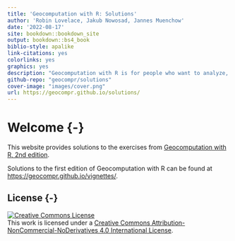 ```yaml
--- 
title: 'Geocomputation with R: Solutions'
author: 'Robin Lovelace, Jakub Nowosad, Jannes Muenchow'
date: '2022-08-17'
site: bookdown::bookdown_site
output: bookdown::bs4_book
biblio-style: apalike
link-citations: yes
colorlinks: yes
graphics: yes
description: "Geocomputation with R is for people who want to analyze, visualize and model geographic data with open source software. It is based on R, a statistical programming language that has powerful data processing, visualization, and geospatial capabilities. The book equips you with the knowledge and skills to tackle a wide range of issues manifested in geographic data, including those with scientific, societal, and environmental implications. This book will interest people from many backgrounds, especially Geographic Information Systems (GIS) users interested in applying their domain-specific knowledge in a powerful open source language for data science, and R users interested in extending their skills to handle spatial data."
github-repo: "geocompr/solutions"
cover-image: "images/cover.png"
url: https://geocompr.github.io/solutions/
---
```


# Welcome {-}

This website provides solutions to the exercises from [Geocomputation with R, 2nd edition](https://geocompr.robinlovelace.net/).

Solutions to the first edition of Geocomputation with R can be found at https://geocompr.github.io/vignettes/.

## License {-}

<a rel="license" href="http://creativecommons.org/licenses/by-nc-nd/4.0/"><img alt="Creative Commons License" style="border-width:0" src="https://i.creativecommons.org/l/by-nc-nd/4.0/88x31.png" /></a><br />This work is licensed under a <a rel="license" href="http://creativecommons.org/licenses/by-nc-nd/4.0/">Creative Commons Attribution-NonCommercial-NoDerivatives 4.0 International License</a>.
